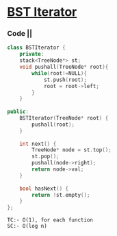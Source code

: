 # [BST Iterator](https://leetcode.com/problems/binary-search-tree-iterator/)

### Code ||

``` .cpp
class BSTIterator {
    private:
    stack<TreeNode*> st;
    void pushall(TreeNode* root){
        while(root!=NULL){
            st.push(root);
            root = root->left;
        }
    }
    
public:
    BSTIterator(TreeNode* root) {
        pushall(root);
    }
    
    int next() {
        TreeNode* node = st.top();
        st.pop();
        pushall(node->right);
        return node->val;
    }
    
    bool hasNext() {
        return !st.empty();
    }
};
```

```
TC:- O(1), for each function
SC:- O(log n)
```
